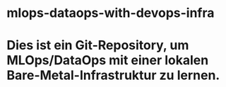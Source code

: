 # mlops-dataops-with-devops-infra

# Dies ist ein Git-Repository, um MLOps/DataOps mit einer lokalen Bare-Metal-Infrastruktur zu lernen.






